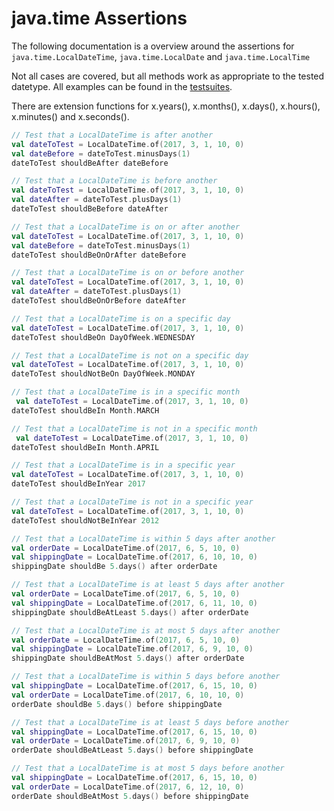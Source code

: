 # java.time Assertions

The following documentation is a overview around the assertions for `java.time.LocalDateTime`, `java.time.LocalDate` and `java.time.LocalTime`

Not all cases are covered, but all methods work as appropriate to the tested datetype. All examples can be found in the [testsuites](https://github.com/MarkusAmshove/Kluent/tree/master/src/test/kotlin/org/amshove/kluent/tests/assertions/datetime).

There are extension functions for x.years(), x.months(), x.days(), x.hours(), x.minutes() and x.seconds().

```kt
// Test that a LocalDateTime is after another
val dateToTest = LocalDateTime.of(2017, 3, 1, 10, 0)
val dateBefore = dateToTest.minusDays(1)
dateToTest shouldBeAfter dateBefore

// Test that a LocalDateTime is before another
val dateToTest = LocalDateTime.of(2017, 3, 1, 10, 0)
val dateAfter = dateToTest.plusDays(1)
dateToTest shouldBeBefore dateAfter

// Test that a LocalDateTime is on or after another
val dateToTest = LocalDateTime.of(2017, 3, 1, 10, 0)
val dateBefore = dateToTest.minusDays(1)
dateToTest shouldBeOnOrAfter dateBefore

// Test that a LocalDateTime is on or before another
val dateToTest = LocalDateTime.of(2017, 3, 1, 10, 0)
val dateAfter = dateToTest.plusDays(1)
dateToTest shouldBeOnOrBefore dateAfter

// Test that a LocalDateTime is on a specific day
val dateToTest = LocalDateTime.of(2017, 3, 1, 10, 0)
dateToTest shouldBeOn DayOfWeek.WEDNESDAY

// Test that a LocalDateTime is not on a specific day
val dateToTest = LocalDateTime.of(2017, 3, 1, 10, 0)
dateToTest shouldNotBeOn DayOfWeek.MONDAY

// Test that a LocalDateTime is in a specific month
 val dateToTest = LocalDateTime.of(2017, 3, 1, 10, 0)
dateToTest shouldBeIn Month.MARCH

// Test that a LocalDateTime is not in a specific month
 val dateToTest = LocalDateTime.of(2017, 3, 1, 10, 0)
dateToTest shouldBeIn Month.APRIL

// Test that a LocalDateTime is in a specific year
val dateToTest = LocalDateTime.of(2017, 3, 1, 10, 0)
dateToTest shouldBeInYear 2017

// Test that a LocalDateTime is not in a specific year
val dateToTest = LocalDateTime.of(2017, 3, 1, 10, 0)
dateToTest shouldNotBeInYear 2012

// Test that a LocalDateTime is within 5 days after another
val orderDate = LocalDateTime.of(2017, 6, 5, 10, 0)
val shippingDate = LocalDateTime.of(2017, 6, 10, 10, 0)
shippingDate shouldBe 5.days() after orderDate

// Test that a LocalDateTime is at least 5 days after another
val orderDate = LocalDateTime.of(2017, 6, 5, 10, 0)
val shippingDate = LocalDateTime.of(2017, 6, 11, 10, 0)
shippingDate shouldBeAtLeast 5.days() after orderDate

// Test that a LocalDateTime is at most 5 days after another
val orderDate = LocalDateTime.of(2017, 6, 5, 10, 0)
val shippingDate = LocalDateTime.of(2017, 6, 9, 10, 0)
shippingDate shouldBeAtMost 5.days() after orderDate

// Test that a LocalDateTime is within 5 days before another
val shippingDate = LocalDateTime.of(2017, 6, 15, 10, 0)
val orderDate = LocalDateTime.of(2017, 6, 10, 10, 0)
orderDate shouldBe 5.days() before shippingDate

// Test that a LocalDateTime is at least 5 days before another
val shippingDate = LocalDateTime.of(2017, 6, 15, 10, 0)
val orderDate = LocalDateTime.of(2017, 6, 9, 10, 0)
orderDate shouldBeAtLeast 5.days() before shippingDate

// Test that a LocalDateTime is at most 5 days before another
val shippingDate = LocalDateTime.of(2017, 6, 15, 10, 0)
val orderDate = LocalDateTime.of(2017, 6, 12, 10, 0)
orderDate shouldBeAtMost 5.days() before shippingDate
```

